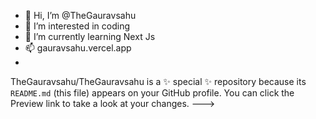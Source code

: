 - 👋 Hi, I’m @TheGauravsahu
- 👀 I’m interested in coding
- 🌱 I’m currently learning Next Js
- 📫 gauravsahu.vercel.app
- 
TheGauravsahu/TheGauravsahu is a ✨ special ✨ repository because its `README.md` (this file) appears on your GitHub profile.
You can click the Preview link to take a look at your changes.
--->
